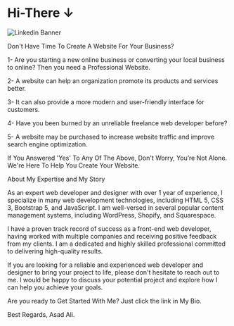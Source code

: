 ﻿# Hi-There ↓
![Linkedin Banner](https://user-images.githubusercontent.com/110517543/218270089-677d2a10-11ee-41f7-8f6f-33e5554b0cf4.png)


Don't Have Time To Create A Website For Your Business?

1- Are you starting a new online business or converting your local business to online? Then you need a Professional Website.

2- A website can help an organization promote its products and services better.

3- It can also provide a more modern and user-friendly interface for customers.

4- Have you been burned by an unreliable freelance web developer before?

5- A website may be purchased to increase website traffic and improve search engine optimization.

If You Answered 'Yes' To Any Of The Above, Don't Worry, You’re Not Alone. We're Here To Help You Create Your Website.

About My Expertise and My Story

As an expert web developer and designer with over 1 year of experience, I specialize in many web development technologies, including HTML 5, CSS 3, Bootstrap 5, and JavaScript. I am well-versed in several popular content management systems, including WordPress, Shopify, and Squarespace.

I have a proven track record of success as a front-end web developer, having worked with multiple companies and receiving positive feedback from my clients. I am a dedicated and highly skilled professional committed to delivering high-quality results.

If you are looking for a reliable and experienced web developer and designer to bring your project to life, please don't hesitate to reach out to me. I would be happy to discuss your potential project and explore how I can help you achieve your goals.

Are you ready to Get Started With Me? Just click the link in My Bio.

Best Regards,
Asad Ali.
